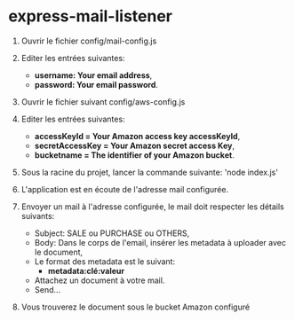 # express-mail-listener

1. Ouvrir le fichier config/mail-config.js

2. Editer les entrées suivantes:
    * **username: Your email address**,
    * **password: Your email password**.

3. Ouvrir le fichier suivant config/aws-config.js
4. Editer les entrées suivantes:
    * **accessKeyId = Your Amazon access key accessKeyId**,
    * **secretAccessKey = Your Amazon secret access Key**,
    * **bucketname = The identifier of your Amazon bucket**.

5. Sous la racine du projet, lancer la commande suivante: 'node index.js'

6. L'application est en écoute de l'adresse mail configurée.

7. Envoyer un mail à l'adresse configurée, le mail doit respecter les détails suivants:
    * Subject: SALE ou PURCHASE ou OTHERS,
    * Body: Dans le corps de l'email, insérer les metadata à uploader avec le document,
    * Le format des metadata est le suivant:
        * **metadata:clé:valeur**
    * Attachez un document à votre mail.
    * Send...

8. Vous trouverez le document sous le bucket Amazon configuré
    
